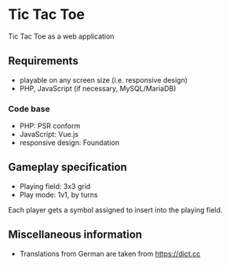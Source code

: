 # Tic Tac Toe

Tic Tac Toe as a web application

## Requirements

- playable on any screen size (i.e. responsive design)
- PHP, JavaScript (if necessary, MySQL/MariaDB)

### Code base

- PHP: PSR conform
- JavaScript: Vue.js
- responsive design: Foundation

## Gameplay specification

- Playing field: 3x3 grid
- Play mode: 1v1, by turns

Each player gets a symbol assigned to insert into the playing field.

## Miscellaneous information

- Translations from German are taken from https://dict.cc
